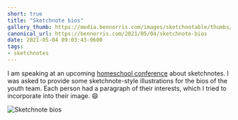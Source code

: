 ```yaml
---
short: true
title: "Sketchnote bios"
gallery_thumb: https://media.bennorris.com/images/sketchnotable/thumbs/sketchnote-bios-2021.jpg
canonical_url: https://bennorris.com/2021/05/04/sketchnote-bios
date: 2021-05-04 09:03:43-0600
tags:
- sketchnotes
---
```


I am speaking at an upcoming [homeschool conference](https://ldshe.org) about sketchnotes. I was asked to provide some sketchnote-style illustrations for the bios of the youth team. Each person had a paragraph of their interests, which I tried to incorporate into their image. 😄

![Sketchnote bios](https://media.bennorris.com/images/sketchnotable/general/sketchnote-bios-2021.jpg)
